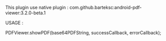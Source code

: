 This plugin use native plugin : com.github.barteksc:android-pdf-viewer:3.2.0-beta.1

USAGE :

PDFViewer.showPDF(base64PDFString, successCallback, errorCallback);


